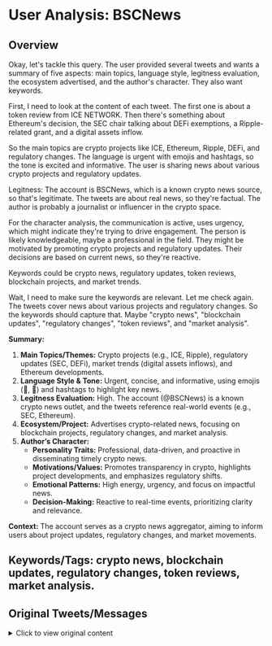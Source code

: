# User Analysis: BSCNews

## Overview

<think>
Okay, let's tackle this query. The user provided several tweets and wants a summary of five aspects: main topics, language style, legitness evaluation, the ecosystem advertised, and the author's character. They also want keywords.

First, I need to look at the content of each tweet. The first one is about a token review from ICE NETWORK. Then there's something about Ethereum's decision, the SEC chair talking about DEFi exemptions, a Ripple-related grant, and a digital assets inflow. 

So the main topics are crypto projects like ICE, Ethereum, Ripple, DEFi, and regulatory changes. The language is urgent with emojis and hashtags, so the tone is excited and informative. The user is sharing news about various crypto projects and regulatory updates.

Legitness: The account is BSCNews, which is a known crypto news source, so that's legitimate. The tweets are about real news, so they're factual. The author is probably a journalist or influencer in the crypto space. 

For the character analysis, the communication is active, uses urgency, which might indicate they're trying to drive engagement. The person is likely knowledgeable, maybe a professional in the field. They might be motivated by promoting crypto projects and regulatory updates. Their decisions are based on current news, so they're reactive. 

Keywords could be crypto news, regulatory updates, token reviews, blockchain projects, and market trends. 

Wait, I need to make sure the keywords are relevant. Let me check again. The tweets cover news about various projects and regulatory changes. So the keywords should capture that. Maybe "crypto news", "blockchain updates", "regulatory changes", "token reviews", and "market analysis".
</think>

**Summary:**  
1. **Main Topics/Themes:** Crypto projects (e.g., ICE, Ripple), regulatory updates (SEC, DEFi), market trends (digital assets inflows), and Ethereum developments.  
2. **Language Style & Tone:** Urgent, concise, and informative, using emojis (🤯, 🚨) and hashtags to highlight key news.  
3. **Legitness Evaluation:** High. The account (@BSCNews) is a known crypto news outlet, and the tweets reference real-world events (e.g., SEC, Ethereum).  
4. **Ecosystem/Project:** Advertises crypto-related news, focusing on blockchain projects, regulatory changes, and market analysis.  
5. **Author’s Character:**  
   - **Personality Traits:** Professional, data-driven, and proactive in disseminating timely crypto news.  
   - **Motivations/Values:** Promotes transparency in crypto, highlights project developments, and emphasizes regulatory shifts.  
   - **Emotional Patterns:** High energy, urgency, and focus on impactful news.  
   - **Decision-Making:** Reactive to real-time events, prioritizing clarity and relevance.  

**Context:** The account serves as a crypto news aggregator, aiming to inform users about project updates, regulatory changes, and market movements.  

**Keywords/Tags:** crypto news, blockchain updates, regulatory changes, token reviews, market analysis.
---
## Original Tweets/Messages

<details>
<summary>Click to view original content</summary>

| Type | Content |
|------|---------|
| messages | RT @BSCNews: 📣 FULL REVIEW: $ICE NETWORK'S NEW TOKEN - If you missed @ice_blockchain's hot new $ION token, then this article is a MUST READ… |
| messages | 🤯 ETHEREUM IS DOING WHAT?! The @Ethereum Foundation has made a HUGE decision and the impact on $ETH could be massive... Catch up now 👇 https://t.co/ugMDL0uFih |
| messages | 🚨JUST IN: SEC CHAIR SAYS COMMISSION IS WORKING ON POLICY TO EXEMPT DEFI PLATFORMS FROM REGULATORY RESTRICTIONS |
| messages | RT @BSCNews: 🚨IS RIPPLE QUIETLY BUILDING JAPAN’S WEB3 FUTURE?
Up to $200K per project is on the table for XRPL builders. Grants, events, an… |
| messages | 🚨UPDATE: DIGITAL ASSETS SEE $286M NET INFLOWS LAST WEEK - COINSHARES |

</details>
